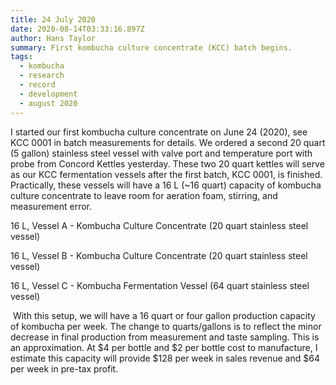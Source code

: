 ```yaml
---
title: 24 July 2020
date: 2020-08-14T03:33:16.897Z
author: Hans Taylor
summary: First kombucha culture concentrate (KCC) batch begins.
tags:
  - kombucha
  - research
  - record
  - development
  - august 2020
---
```

I started our first kombucha culture concentrate on June 24 (2020), see KCC 0001 in batch measurements for details. We ordered a second 20 quart (5 gallon) stainless steel vessel with valve port and temperature port with probe from Concord Kettles yesterday. These two 20 quart kettles will serve as our KCC fermentation vessels after the first batch, KCC 0001, is finished. Practically, these vessels will have a 16 L (~16 quart) capacity of kombucha culture concentrate to leave room for aeration foam, stirring, and measurement error.

16 L, Vessel A - Kombucha Culture Concentrate (20 quart stainless steel vessel)

16 L, Vessel B - Kombucha Culture Concentrate (20 quart stainless steel vessel)

16 L, Vessel C - Kombucha Fermentation Vessel (64 quart stainless steel vessel)


 With this setup, we will have a 16 quart or four gallon production capacity of kombucha per week. The change to quarts/gallons is to reflect the minor decrease in final production from measurement and taste sampling. This is an approximation. At $4 per bottle and $2 per bottle cost to manufacture, I estimate this capacity will provide $128 per week in sales revenue and $64 per week in pre-tax profit.